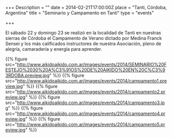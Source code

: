 +++
Description = ""
date = 2014-02-21T17:00:00Z
place = "Tanti, Córdoba, Argentina"
title = "Seminario y Campamento en Tanti"
type = "events"

+++

El sábado 22 y domingo 23 se realizó en la localidad de Tanti en nuestras sierras de Córdoba el Campamento de Verano dictado por Medina Franck Sensei y los más calificados instructores de nuestra Asociación, pleno de alegría, camaradería y energía para aprender.

{{% figure src="http://www.aikidoaikido.com.ar/images/events/2014/SEMINARIO%20FESTEJO%2030%20A%C3%91OS%20DE%20AIKIDO%20EN%20C%C3%93RDOBA.preview.jpg" %}}
{{% figure src="http://www.aikidoaikido.com.ar/images/events/2014/campamento1.preview.jpg" %}}
{{% figure src="http://www.aikidoaikido.com.ar/images/events/2014/campamento2.preview.jpg" %}}
{{% figure src="http://www.aikidoaikido.com.ar/images/events/2014/campamento3.jpg" %}}
{{% figure src="http://www.aikidoaikido.com.ar/images/events/2014/campamento4.preview.jpg" %}}
{{% figure src="http://www.aikidoaikido.com.ar/images/events/2014/campamento5.preview.jpg" %}}

